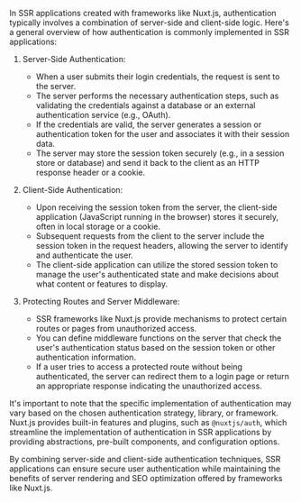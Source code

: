 In SSR applications created with frameworks like Nuxt.js, authentication typically involves a combination of server-side and client-side logic. Here's a general overview of how authentication is commonly implemented in SSR applications:

1.  Server-Side Authentication:
    
    -   When a user submits their login credentials, the request is sent to the server.
    -   The server performs the necessary authentication steps, such as validating the credentials against a database or an external authentication service (e.g., OAuth).
    -   If the credentials are valid, the server generates a session or authentication token for the user and associates it with their session data.
    -   The server may store the session token securely (e.g., in a session store or database) and send it back to the client as an HTTP response header or a cookie.
2.  Client-Side Authentication:
    
    -   Upon receiving the session token from the server, the client-side application (JavaScript running in the browser) stores it securely, often in local storage or a cookie.
    -   Subsequent requests from the client to the server include the session token in the request headers, allowing the server to identify and authenticate the user.
    -   The client-side application can utilize the stored session token to manage the user's authenticated state and make decisions about what content or features to display.
3.  Protecting Routes and Server Middleware:
    
    -   SSR frameworks like Nuxt.js provide mechanisms to protect certain routes or pages from unauthorized access.
    -   You can define middleware functions on the server that check the user's authentication status based on the session token or other authentication information.
    -   If a user tries to access a protected route without being authenticated, the server can redirect them to a login page or return an appropriate response indicating the unauthorized access.

It's important to note that the specific implementation of authentication may vary based on the chosen authentication strategy, library, or framework. Nuxt.js provides built-in features and plugins, such as `@nuxtjs/auth`, which streamline the implementation of authentication in SSR applications by providing abstractions, pre-built components, and configuration options.

By combining server-side and client-side authentication techniques, SSR applications can ensure secure user authentication while maintaining the benefits of server rendering and SEO optimization offered by frameworks like Nuxt.js.